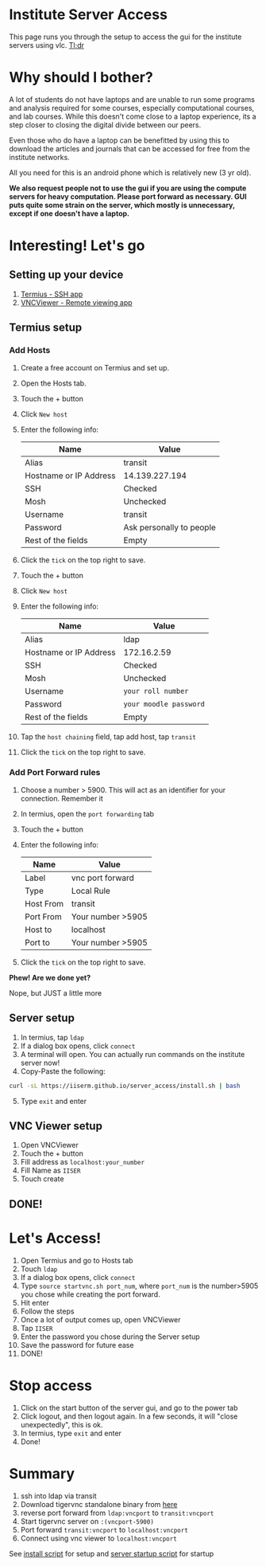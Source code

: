 # Institute Server Access

This page runs you through the setup to access the gui for the institute servers using vlc. [Tl;dr](#summary)

# Why should I bother?

A lot of students do not have laptops and are unable to run some programs and analysis required for some courses, especially computational courses, and lab courses. While this doesn't come close to a laptop experience, its a step closer to closing the digital divide between our peers.

Even those who do have a laptop can be benefitted by using this to download the articles and journals that can be accessed for free from the institute networks. 

All you need for this is an android phone which is relatively new (3 yr old).

**We also request people not to use the gui if you are using the compute servers for heavy computation. Please port forward as necessary. GUI puts quite some strain on the server, which mostly is unnecessary, except if one doesn't have a laptop.** 

# Interesting! Let's go

## Setting up your device

1. [Termius - SSH app](https://www.termius.com/android)
2. [VNCViewer - Remote viewing app](https://www.realvnc.com/en/connect/download/viewer/)

## Termius setup

### Add Hosts

1. Create a free account on Termius and set up.
2. Open the Hosts tab.
3. Touch the + button
4. Click `New host`
5. Enter the following info:

    | Name                   | Value                    |
    | ---------------------- | ------------------------ |
    | Alias                  | transit                  |
    | Hostname or IP Address | 14.139.227.194           |
    | SSH                    | Checked                  |
    | Mosh                   | Unchecked                |
    | Username               | transit                  |
    | Password               | Ask personally to people |
    | Rest of the fields     | Empty                    |

6. Click the `tick` on the top right to save.
7. Touch the + button
8. Click `New host`
9. Enter the following info:

    | Name                   | Value                  |
    | ---------------------- | ---------------------- |
    | Alias                  | ldap                   |
    | Hostname or IP Address | 172.16.2.59            |
    | SSH                    | Checked                |
    | Mosh                   | Unchecked              |
    | Username               | `your roll number`     |
    | Password               | `your moodle password` |
    | Rest of the fields     | Empty                  |

10. Tap the `host chaining` field, tap add host, tap `transit`
11. Click the `tick` on the top right to save.

### Add Port Forward rules

1. Choose a number > 5900. This will act as an identifier for your connection. Remember it
2. In termius, open the `port forwarding` tab
3. Touch the + button
4. Enter the following info:

    | Name      | Value             |
    | --------- | ----------------- |
    | Label     | vnc port forward  |
    | Type      | Local Rule        |
    | Host From | transit           |
    | Port From | Your number >5905 |
    | Host to   | localhost         |
    | Port to   | Your number >5905 |

5. Click the `tick` on the top right to save.

**Phew! Are we done yet?**

Nope, but JUST a little more

## Server setup

1. In termius, tap `ldap`
2. If a dialog box opens, click `connect`
3. A terminal will open. You can actually run commands on the institute server now!
4. Copy-Paste the following:
```bash
curl -sL https://iiserm.github.io/server_access/install.sh | bash
```

5. Type `exit` and enter

## VNC Viewer setup

1. Open VNCViewer
2. Touch the + button
3. Fill address as `localhost:your_number`
4. Fill Name as `IISER`
5. Touch create

## DONE!

# Let's Access!

1. Open Termius and go to Hosts tab
2. Touch `ldap`
3. If a dialog box opens, click `connect`
4. Type `source startvnc.sh port_num`, where `port_num` is the number>5905 you chose while creating the port forward.
5. Hit enter
6. Follow the steps
7. Once a lot of output comes up, open VNCViewer
8. Tap `IISER`
9. Enter the password you chose during the Server setup
10. Save the password for future ease
11. DONE!

# Stop access

1. Click on the start button of the server gui, and go to the power tab
2. Click logout, and then logout again. In a few seconds, it will "close unexpectedly", this is ok.
3. In termius, type `exit` and enter
4. Done!

# Summary

1. ssh into ldap via transit
2. Download tigervnc standalone binary from [here](https://bintray.com/tigervnc/stable/tigervnc#files)
3. reverse port forward from `ldap:vncport` to `transit:vncport`
4. Start tigervnc server on `:(vncport-5900)`
5. Port forward `transit:vncport` to `localhost:vncport`
6. Connect using vnc viewer to `localhost:vncport`

See [install script](install.sh) for setup and [server startup script](startvnc.sh) for startup
